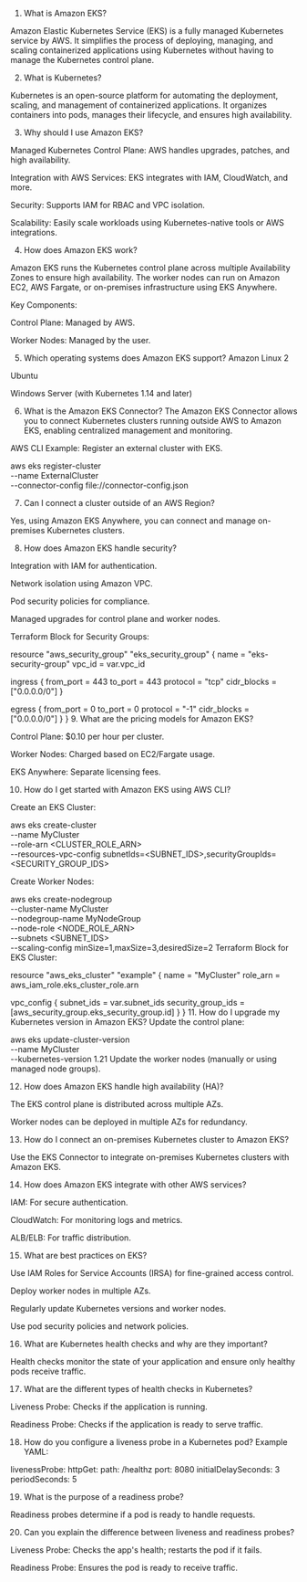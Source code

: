 1. What is Amazon EKS?

Amazon Elastic Kubernetes Service (EKS) is a fully managed Kubernetes service by AWS. It simplifies the process of deploying, managing, and scaling containerized applications using Kubernetes without having to manage the Kubernetes control plane.

2. What is Kubernetes?

Kubernetes is an open-source platform for automating the deployment, scaling, and management of containerized applications. It organizes containers into pods, manages their lifecycle, and ensures high availability.

3. Why should I use Amazon EKS?

Managed Kubernetes Control Plane: AWS handles upgrades, patches, and high availability.

Integration with AWS Services: EKS integrates with IAM, CloudWatch, and more.

Security: Supports IAM for RBAC and VPC isolation.

Scalability: Easily scale workloads using Kubernetes-native tools or AWS integrations.

4. How does Amazon EKS work?

Amazon EKS runs the Kubernetes control plane across multiple Availability Zones to ensure high availability. The worker nodes can run on Amazon EC2, AWS Fargate, or on-premises infrastructure using EKS Anywhere.

Key Components:

Control Plane: Managed by AWS.

Worker Nodes: Managed by the user.

5. Which operating systems does Amazon EKS support?
Amazon Linux 2

Ubuntu

Windows Server (with Kubernetes 1.14 and later)

6. What is the Amazon EKS Connector?
The Amazon EKS Connector allows you to connect Kubernetes clusters running outside AWS to Amazon EKS, enabling centralized management and monitoring.

AWS CLI Example:
Register an external cluster with EKS.

aws eks register-cluster \
  --name ExternalCluster \
  --connector-config file://connector-config.json

7. Can I connect a cluster outside of an AWS Region?

Yes, using Amazon EKS Anywhere, you can connect and manage on-premises Kubernetes clusters.

8. How does Amazon EKS handle security?

Integration with IAM for authentication.

Network isolation using Amazon VPC.

Pod security policies for compliance.

Managed upgrades for control plane and worker nodes.

Terraform Block for Security Groups:

resource "aws_security_group" "eks_security_group" {
  name   = "eks-security-group"
  vpc_id = var.vpc_id

  ingress {
    from_port   = 443
    to_port     = 443
    protocol    = "tcp"
    cidr_blocks = ["0.0.0.0/0"]
  }

  egress {
    from_port   = 0
    to_port     = 0
    protocol    = "-1"
    cidr_blocks = ["0.0.0.0/0"]
  }
}
9. What are the pricing models for Amazon EKS?

Control Plane: $0.10 per hour per cluster.

Worker Nodes: Charged based on EC2/Fargate usage.

EKS Anywhere: Separate licensing fees.

10. How do I get started with Amazon EKS using AWS CLI?

Create an EKS Cluster:

aws eks create-cluster \
  --name MyCluster \
  --role-arn <CLUSTER_ROLE_ARN> \
  --resources-vpc-config subnetIds=<SUBNET_IDS>,securityGroupIds=<SECURITY_GROUP_IDS>
  
Create Worker Nodes:

aws eks create-nodegroup \
  --cluster-name MyCluster \
  --nodegroup-name MyNodeGroup \
  --node-role <NODE_ROLE_ARN> \
  --subnets <SUBNET_IDS> \
  --scaling-config minSize=1,maxSize=3,desiredSize=2
Terraform Block for EKS Cluster:

resource "aws_eks_cluster" "example" {
  name     = "MyCluster"
  role_arn = aws_iam_role.eks_cluster_role.arn

  vpc_config {
    subnet_ids         = var.subnet_ids
    security_group_ids = [aws_security_group.eks_security_group.id]
  }
}
11. How do I upgrade my Kubernetes version in Amazon EKS?
Update the control plane:

aws eks update-cluster-version \
  --name MyCluster \
  --kubernetes-version 1.21
Update the worker nodes (manually or using managed node groups).

12. How does Amazon EKS handle high availability (HA)?

The EKS control plane is distributed across multiple AZs.

Worker nodes can be deployed in multiple AZs for redundancy.

13. How do I connect an on-premises Kubernetes cluster to Amazon EKS?

Use the EKS Connector to integrate on-premises Kubernetes clusters with Amazon EKS.

14. How does Amazon EKS integrate with other AWS services?

IAM: For secure authentication.

CloudWatch: For monitoring logs and metrics.

ALB/ELB: For traffic distribution.

15. What are best practices on EKS?

Use IAM Roles for Service Accounts (IRSA) for fine-grained access control.

Deploy worker nodes in multiple AZs.

Regularly update Kubernetes versions and worker nodes.

Use pod security policies and network policies.

16. What are Kubernetes health checks and why are they important?

Health checks monitor the state of your application and ensure only healthy pods receive traffic.

17. What are the different types of health checks in Kubernetes?

Liveness Probe: Checks if the application is running.

Readiness Probe: Checks if the application is ready to serve traffic.

18. How do you configure a liveness probe in a Kubernetes pod?
Example YAML:


livenessProbe:
  httpGet:
    path: /healthz
    port: 8080
  initialDelaySeconds: 3
  periodSeconds: 5

19. What is the purpose of a readiness probe?

Readiness probes determine if a pod is ready to handle requests.


20. Can you explain the difference between liveness and readiness probes?

Liveness Probe: Checks the app's health; restarts the pod if it fails.

Readiness Probe: Ensures the pod is ready to receive traffic.

